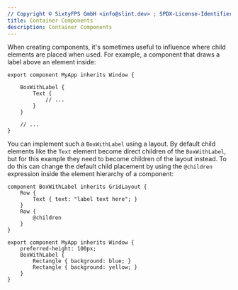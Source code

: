 ```yaml
---
// Copyright © SixtyFPS GmbH <info@slint.dev> ; SPDX-License-Identifier: MIT
title: Container Components
description: Container Components
---
```


When creating components, it's sometimes useful to influence where child
elements are placed when used. For example, a component that draws
a label above an element inside:

```slint
export component MyApp inherits Window {

    BoxWithLabel {
        Text {
            // ...
        }
    }

    // ...
}
```

You can implement such a `BoxWithLabel` using a layout. By default child elements like
the `Text` element become direct children of the `BoxWithLabel`, but for this example they need to become
children of the layout instead. To do this can change the default child placement by using
the `@children` expression inside the element hierarchy of a component:

```slint
component BoxWithLabel inherits GridLayout {
    Row {
        Text { text: "label text here"; }
    }
    Row {
        @children
    }
}

export component MyApp inherits Window {
    preferred-height: 100px;
    BoxWithLabel {
        Rectangle { background: blue; }
        Rectangle { background: yellow; }
    }
}
```

